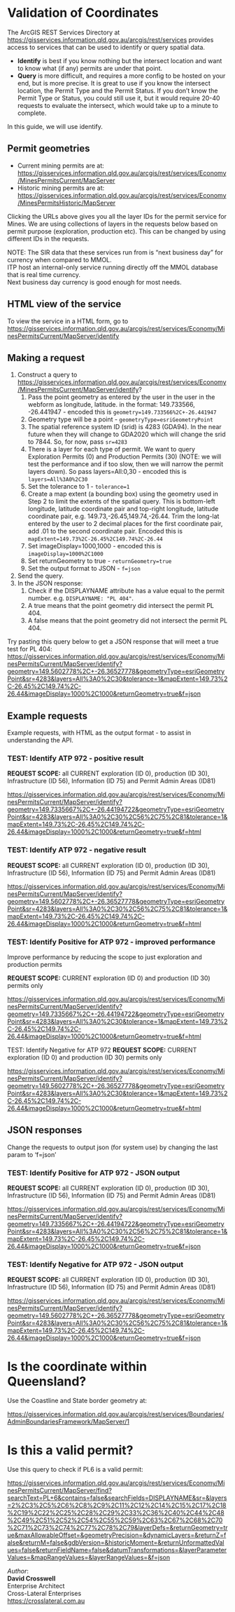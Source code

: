 # Validation of Coordinates

The ArcGIS REST Services Directory at https://gisservices.information.qld.gov.au/arcgis/rest/services provides access to services that can be used to identify or query spatial data.

* **Identify** is best if you know nothing but the intersect location and want to know what (if any) permits are under that point.
* **Query** is more difficult, and requires a more config to be hosted on your end, but is more precise. It is great to use if you know the intersect location, the Permit Type and the Permit Status. If you don’t know the Permit Type or Status, you could still use it, but it would require 20-40 requests to evaluate the intersect, which would take up to a minute to complete.

In this guide, we will use identify.

## Permit geometries

* Current mining permits are at: https://gisservices.information.qld.gov.au/arcgis/rest/services/Economy/MinesPermitsCurrent/MapServer
* Historic mining permits are at: https://gisservices.information.qld.gov.au/arcgis/rest/services/Economy/MinesPermitsHistoric/MapServer

Clicking the URLs above gives you all the layer IDs for the permit service for Mines. We are using collections of layers in the requests below based on permit purpose (exploration, production etc). This can be changed by using different IDs in the requests.

NOTE: The SIR data that these services run from is “next business day” for currency when compared to MMOL.  
ITP host an internal-only service running directly off the MMOL database that is real time currency.  
Next business day currency is good enough for most needs.

## HTML view of the service

To view the service in a HTML form, go to https://gisservices.information.qld.gov.au/arcgis/rest/services/Economy/MinesPermitsCurrent/MapServer/identify

## Making a request

1.	Construct a query to https://gisservices.information.qld.gov.au/arcgis/rest/services/Economy/MinesPermitsCurrent/MapServer/identify?
    1. Pass the point geometry as entered by the user in the user in the webform as longitude, latitude. in the format: 149.733566, -26.441947 - encoded this is `geometry=149.733566%2C+-26.441947`
    2. Geometry type will be a point - `geometryType=esriGeometryPoint`
    3. The spatial reference system ID (srid) is 4283 (GDA94). In the near future when they will change to GDA2020 which will change the srid to 7844. So, for now, pass `sr=4283`
    4. There is a layer for each type of permit. We want to query Exploration Permits (0) and Production Permits (30) (NOTE: we will test the performance and if too slow, then we will narrow the permit layers down). So pass layers=All:0,30 - encoded this is `layers=All%3A0%2C30`
    5. Set the tolerance to 1 - `tolerance=1`
    6. Create a map extent (a bounding box) using the geometry used in Step 2 to limit the extents of the spatial query. This is bottom-left longitude, latitude coordinate pair and top-right longitude, latitude coordinate pair, e.g. 149.73,-26.45,149.74,-26.44. Trim the long-lat entered by the user to 2 decimal places for the first coordinate pair, add .01 to the second coordinate pair. Encoded this is `mapExtent=149.73%2C-26.45%2C149.74%2C-26.44`
    7. Set imageDisplay=1000,1000 - encoded this is `imageDisplay=1000%2C1000`
    8. Set returnGeometry to true - `returnGeometry=true`
    9. Set the output format to JSON - `f=json`
2.	Send the query.
3.	In the JSON response:
    1. Check if the DISPLAYNAME attribute has a value equal to the permit number. e.g. `DISPLAYNAME: "PL 404"`.
    2. A true means that the point geometry did intersect the permit PL 404.
    3. A false means that the point geometry did not intersect the permit PL 404.

Try pasting this query below to get a JSON response that will meet a true test for PL 404:
https://gisservices.information.qld.gov.au/arcgis/rest/services/Economy/MinesPermitsCurrent/MapServer/identify?geometry=149.5602778%2C+-26.36527778&geometryType=esriGeometryPoint&sr=4283&layers=All%3A0%2C30&tolerance=1&mapExtent=149.73%2C-26.45%2C149.74%2C-26.44&imageDisplay=1000%2C1000&returnGeometry=true&f=json

## Example requests

Example requests, with HTML as the output format - to assist in understanding the API.

### TEST: Identify ATP 972 - positive result

**REQUEST SCOPE:** all CURRENT exploration (ID 0), production (ID 30), Infrastructure (ID 56), Information (ID 75) and Permit Admin Areas (ID81)

https://gisservices.information.qld.gov.au/arcgis/rest/services/Economy/MinesPermitsCurrent/MapServer/identify?geometry=149.7335667%2C+-26.44194722&geometryType=esriGeometryPoint&sr=4283&layers=All%3A0%2C30%2C56%2C75%2C81&tolerance=1&mapExtent=149.73%2C-26.45%2C149.74%2C-26.44&imageDisplay=1000%2C1000&returnGeometry=true&f=html 

### TEST: Identify ATP 972 - negative result

**REQUEST SCOPE:** all CURRENT exploration (ID 0), production (ID 30), Infrastructure (ID 56), Information (ID 75) and Permit Admin Areas (ID81)

https://gisservices.information.qld.gov.au/arcgis/rest/services/Economy/MinesPermitsCurrent/MapServer/identify?geometry=149.5602778%2C+-26.36527778&geometryType=esriGeometryPoint&sr=4283&layers=All%3A0%2C30%2C56%2C75%2C81&tolerance=1&mapExtent=149.73%2C-26.45%2C149.74%2C-26.44&imageDisplay=1000%2C1000&returnGeometry=true&f=html 

### TEST: Identify Positive for ATP 972 - improved performance

Improve performance by reducing the scope to just exploration and production permits

**REQUEST SCOPE:** CURRENT exploration (ID 0) and production (ID 30) permits only

https://gisservices.information.qld.gov.au/arcgis/rest/services/Economy/MinesPermitsCurrent/MapServer/identify?geometry=149.7335667%2C+-26.44194722&geometryType=esriGeometryPoint&sr=4283&layers=All%3A0%2C30&tolerance=1&mapExtent=149.73%2C-26.45%2C149.74%2C-26.44&imageDisplay=1000%2C1000&returnGeometry=true&f=html 

TEST: Identify Negative for ATP 972
**REQUEST SCOPE:** CURRENT exploration (ID 0) and production (ID 30) permits only

https://gisservices.information.qld.gov.au/arcgis/rest/services/Economy/MinesPermitsCurrent/MapServer/identify?geometry=149.5602778%2C+-26.36527778&geometryType=esriGeometryPoint&sr=4283&layers=All%3A0%2C30&tolerance=1&mapExtent=149.73%2C-26.45%2C149.74%2C-26.44&imageDisplay=1000%2C1000&returnGeometry=true&f=html 

## JSON responses

Change the requests to output json (for system use) by changing the last param to ‘f=json’

### TEST: Identify Positive for ATP 972 - JSON output

**REQUEST SCOPE:** all CURRENT exploration (ID 0), production (ID 30), Infrastructure (ID 56), Information (ID 75) and Permit Admin Areas (ID81)

https://gisservices.information.qld.gov.au/arcgis/rest/services/Economy/MinesPermitsCurrent/MapServer/identify?geometry=149.7335667%2C+-26.44194722&geometryType=esriGeometryPoint&sr=4283&layers=All%3A0%2C30%2C56%2C75%2C81&tolerance=1&mapExtent=149.73%2C-26.45%2C149.74%2C-26.44&imageDisplay=1000%2C1000&returnGeometry=true&f=json 

### TEST: Identify Negative for ATP 972 - JSON output

**REQUEST SCOPE:** all CURRENT exploration (ID 0), production (ID 30), Infrastructure (ID 56), Information (ID 75) and Permit Admin Areas (ID81)

https://gisservices.information.qld.gov.au/arcgis/rest/services/Economy/MinesPermitsCurrent/MapServer/identify?geometry=149.5602778%2C+-26.36527778&geometryType=esriGeometryPoint&sr=4283&layers=All%3A0%2C30%2C56%2C75%2C81&tolerance=1&mapExtent=149.73%2C-26.45%2C149.74%2C-26.44&imageDisplay=1000%2C1000&returnGeometry=true&f=json 

# Is the coordinate within Queensland?

Use the Coastline and State border geometry at:

https://gisservices.information.qld.gov.au/arcgis/rest/services/Boundaries/AdminBoundariesFramework/MapServer/1

# Is this a valid permit?

Use this query to check if PL6 is a valid permit:

https://gisservices.information.qld.gov.au/arcgis/rest/services/Economy/MinesPermitsCurrent/MapServer/find?searchText=PL+6&contains=false&searchFields=DISPLAYNAME&sr=&layers=2%2C3%2C5%2C6%2C8%2C9%2C11%2C12%2C14%2C15%2C17%2C18%2C19%2C22%2C25%2C28%2C29%2C33%2C36%2C40%2C44%2C48%2C49%2C51%2C52%2C54%2C55%2C59%2C63%2C67%2C68%2C70%2C71%2C73%2C74%2C77%2C78%2C79&layerDefs=&returnGeometry=true&maxAllowableOffset=&geometryPrecision=&dynamicLayers=&returnZ=false&returnM=false&gdbVersion=&historicMoment=&returnUnformattedValues=false&returnFieldName=false&datumTransformations=&layerParameterValues=&mapRangeValues=&layerRangeValues=&f=json

*Author*:  
**David Crosswell**  
Enterprise Architect  
Cross-Lateral Enterprises   
<https://crosslateral.com.au>
